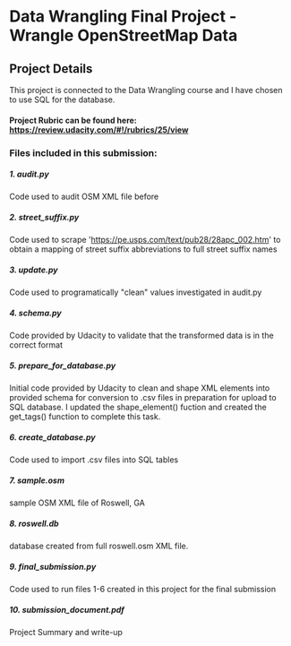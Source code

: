 # Data Wrangling Final Project - Wrangle OpenStreetMap Data


## Project Details

This project is connected to the Data Wrangling course and I have chosen to use SQL for the database.

#### Project Rubric can be found here: https://review.udacity.com/#!/rubrics/25/view

### Files included in this submission:

##### 1. audit.py
Code used to audit OSM XML file before 

##### 2. street_suffix.py
Code used to scrape 'https://pe.usps.com/text/pub28/28apc_002.htm' to obtain a mapping of street suffix abbreviations to full street suffix names

##### 3. update.py
Code used to programatically "clean" values investigated in audit.py

##### 4. schema.py
Code provided by Udacity to validate that the transformed data is in the correct format

##### 5. prepare_for_database.py
Initial code provided by Udacity to clean and shape XML elements into provided schema for conversion to .csv files in preparation for upload to SQL database.  I updated the shape_element() fuction and created the get_tags() function to complete this task.  
	
##### 6. create_database.py
Code used to import .csv files into SQL tables

##### 7. sample.osm
sample OSM XML file of Roswell, GA

##### 8. roswell.db
database created from full roswell.osm XML file.  

##### 9. final_submission.py
Code used to run files 1-6 created in this project for the final submission

##### 10. submission_document.pdf
Project Summary and write-up